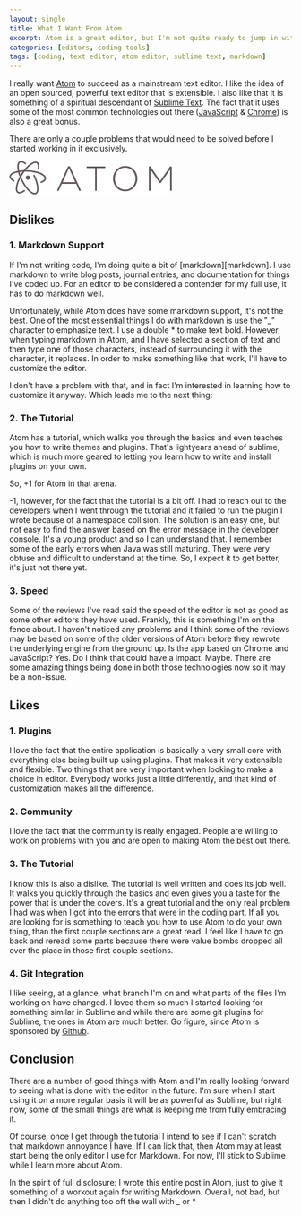 ```yaml
---
layout: single
title: What I Want From Atom
excerpt: Atom is a great editor, but I'm not quite ready to jump in with both feet just yet.
categories: [editors, coding tools]
tags: [coding, text editor, atom editor, sublime text, markdown]
---
```


I really want [Atom][atom] to succeed as a mainstream text editor. I like the idea of an open sourced, powerful text editor that is extensible. I also like that it is something of a spiritual descendant of [Sublime Text][sublime]. The fact that it uses some of the most common technologies out there ([JavaScript][javascript] & [Chrome][chrome]) is also a great bonus.

There are only a couple problems that would need to be solved before I started working in it exclusively.

![Atom Image][atom_image]

## Dislikes

### 1. Markdown Support

If I'm not writing code, I'm doing quite a bit of [markdown][markdown]. I use markdown to write blog posts, journal entries, and documentation for things I've coded up. For an editor to be considered a contender for my full use, it has to do markdown well.

Unfortunately, while Atom does have some markdown support, it's not the best. One of the most essential things I do with markdown is use the "\_" character to emphasize text. I use a double \* to make text bold. However, when typing markdown in Atom, and I have selected a section of text and then type one of those characters, instead of surrounding it with the character, it replaces. In order to make something like that work, I'll have to customize the editor.

I don't have a problem with that, and in fact I'm interested in learning how to customize it anyway. Which leads me to the next thing:

### 2. The Tutorial

Atom has a tutorial, which walks you through the basics and even teaches you how to write themes and plugins. That's lightyears ahead of sublime, which is much more geared to letting you learn how to write and install plugins on your own.

So, +1 for Atom in that arena.

-1, however, for the fact that the tutorial is a bit off. I had to reach out to the developers when I went through the tutorial and it failed to run the plugin I wrote because of a namespace collision. The solution is an easy one, but not easy to find the answer based on the error message in the developer console. It's a young product and so I can understand that. I remember some of the early errors when Java was still maturing. They were very obtuse and difficult to understand at the time. So, I expect it to get better, it's just not there yet.

### 3. Speed

Some of the reviews I've read said the speed of the editor is not as good as some other editors they have used. Frankly, this is something I'm on the fence about. I haven't noticed any problems and I think some of the reviews may be based on some of the older versions of Atom before they rewrote the underlying engine from the ground up. Is the app based on Chrome and JavaScript? Yes. Do I think that could have a impact. Maybe. There are some amazing things being done in both those technologies now so it may be a non-issue.

## Likes

### 1. Plugins

I love the fact that the entire application is basically a very small core with everything else being built up using plugins. That makes it very extensible and flexible. Two things that are very important when looking to make a choice in editor. Everybody works just a little differently, and that kind of customization makes all the difference.

### 2. Community

I love the fact that the community is really engaged. People are willing to work on problems with you and are open to making Atom the best out there.

### 3. The Tutorial

I know this is also a dislike. The tutorial is well written and does its job well. It walks you quickly through the basics and even gives you a taste for the power that is under the covers. It's a great tutorial and the only real problem I had was when I got into the errors that were in the coding part. If all you are looking for is something to teach you how to use Atom to do your own thing, than the first couple sections are a great read. I feel like I have to go back and reread some parts because there were value bombs dropped all over the place in those first couple sections.

### 4. Git Integration

I like seeing, at a glance, what branch I'm on and what parts of the files I'm working on have changed. I loved them so much I started looking for something similar in Sublime and while there are some git plugins for Sublime, the ones in Atom are much better. Go figure, since Atom is sponsored by [Github][github].

## Conclusion

There are a number of good things with Atom and I'm really looking forward to seeing what is done with the editor in the future. I'm sure when I start using it on a more regular basis it will be as powerful as Sublime, but right now, some of the small things are what is keeping me from fully embracing it.

Of course, once I get through the tutorial I intend to see if I can't scratch that markdown annoyance I have. If I can lick that, then Atom may at least start being the only editor I use for Markdown. For now, I'll stick to Sublime while I learn more about Atom.

In the spirit of full disclosure: I wrote this entire post in Atom, just to give it something of a workout again for writing Markdown. Overall, not bad, but then I didn't do anything too off the wall with \_ or \*

[atom]: http://www.atom.io
[sublime]: http://www.sublimetext.com/
[atom_image]: /images/post_images/atom_logo.png
[github]: http://github.com
[javascript]: http://www.w3schools.com/js/
[chrome]: https://www.google.com/chrome/browser/desktop/
